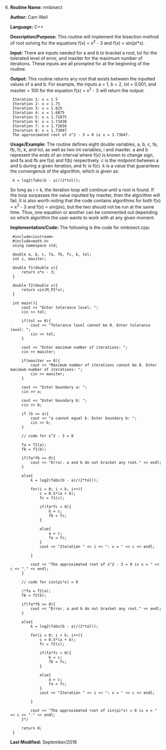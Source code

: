 6. **Routine Name:**           nmbisect

   **Author:** Cam Weil

   **Language:** C++

   **Description/Purpose:** This routine will implement the bisection method of root solving for the equations f(x) = x<sup>2</sup> - 3 and f(x) = sin(pi*x).

   **Input:** There are inputs needed for a and b to bracket a root, tol for the tolerated level of error, and maxiter for the maximum number of iterations. These inputs are all prompted for at the beginning of the routine.

   **Output:** This routine returns any root that exists between the inputted values of a and b. For example, the inputs a = 1, b = 2, tol = 0.001, and maxiter = 100 for the equation f(x) = x<sup>2</sup> - 3 will return the output:
  
        Iteration 1: x = 1.5
        Iteration 2: x = 1.75
        Iteration 3: x = 1.625
        Iteration 4: x = 1.6875
        Iteration 5: x = 1.71875
        Iteration 6: x = 1.73438
        Iteration 7: x = 1.72656
        Iteration 8: x = 1.73047
        The approximated root of x^2 - 3 = 0 is x = 1.73047.

   **Usage/Example:** The routine defines eight double variables, a, b, c, fa, fb, fc, k, and tol, as well as two int variables, i and maxiter. a and b represent the ends of an interval where f(x) is known to change sign, and fa and fb are f(a) and f(b) respectively. c is the midpoint between a and b during a given iteration, and fc is f(c). k is a value that guarantees the convergence of the algorithm, which is given as:

        k = log2(fabs(b - a)/(2*tol));
   
   So long as i < k, the iteration loop will continue until a root is found. If the loop surpasses the value inputted by maxiter, then the algorithm will fail. It is also worth noting that the code contains algorithms for both f(x) = x<sup>2</sup> - 3 and f(x) = sin(pix), but the two should not be run at the same time. Thus, one equation or another can be commented out depending on which algorithm the user wants to work with at any given moment.

   **Implementation/Code:** The following is the code for nmbisect.cpp:

        #include<iostream>
        #include<math.h>
        using namespace std;

        double a, b, c, fa, fb, fc, k, tol;
        int i, maxiter;

        double f1(double x){
            return x*x - 3;
        }

        double f2(double x){
            return sin(M_PI*x);
        }

        int main(){
            cout << "Enter tolerance level: ";
            cin >> tol;
    
            if(tol == 0){
                cout << "Tolerance level cannot be 0. Enter tolerance level: ";
                cin >> tol;
            }
    
            cout << "Enter maximum number of iterations: ";
            cin >> maxiter;
    
            if(maxiter == 0){
                cout << "Maximum number of iterations cannot be 0. Enter maximum number of iterations: ";
                cin >> maxiter;
            }
    
            cout << "Enter boundary a: ";
            cin >> a;
    
            cout << "Enter boundary b: ";
            cin >> b;
    
            if (b == a){
                cout << "a cannot equal b. Enter boundary b: ";
                cin >> b;
            }
    
            // code for x^2 - 3 = 0
    
            fa = f1(a);
            fb = f1(b);
    
            if(fa*fb >= 0){
                cout << "Error. a and b do not bracket any root." << endl;
            }
    
            else{
                k = log2(fabs(b - a)/(2*tol));
        
                for(i = 0; i < k; i++){
                    c = 0.5*(a + b);
                    fc = f1(c);
            
                    if(fa*fc < 0){
                        b = c;
                        fb = fc;
                    }
            
                    else{
                        a = c;
                        fa = fc;
                    }
                    cout << "Iteration " << i << ": x = " << c << endl;
        
                }
        
                cout << "The approximated root of x^2 - 3 = 0 is x = " << c << "." << endl;
            }
    
            // code for sin(pi*x) = 0
    
            /*fa = f2(a);
            fb = f2(b);
    
            if(fa*fb >= 0){
                cout << "Error. a and b do not bracket any root." << endl;
            }
    
            else{
                k = log2(fabs(b - a)/(2*tol));
        
                for(i = 0; i < k; i++){
                    c = 0.5*(a + b);
                    fc = f2(c);
            
                    if(fa*fc < 0){
                        b = c;
                        fb = fc;
                    }
            
                    else{
                        a = c;
                        fa = fc;
                    }
                    cout << "Iteration " << i << ": x = " << c << endl;
            
                }
        
                cout << "The approximated root of sin(pi*x) = 0 is x = " << c << "." << endl;
            }*/
    
            return 0;
        }
        
   **Last Modified:** September/2018
   
